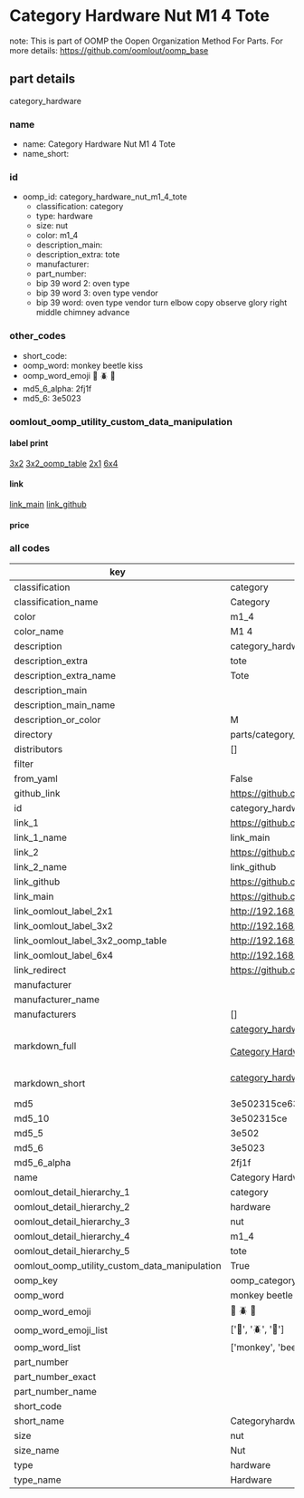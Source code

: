 # Category Hardware Nut M1 4 Tote  

note: This is part of OOMP the Oopen Organization Method For Parts. For more details: https://github.com/oomlout/oomp_base

##  part details
  



category_hardware



### name
* name: Category Hardware Nut M1 4 Tote
* name_short: 
### id
* oomp_id: category_hardware_nut_m1_4_tote
  * classification: category
  * type: hardware
  * size: nut
  * color: m1_4
  * description_main: 
  * description_extra: tote
  * manufacturer: 
  * part_number: 
  * bip 39 word 2: oven type
  * bip 39 word 3: oven type vendor
  * bip 39 word: oven type vendor turn elbow copy observe glory right middle chimney advance

### other_codes
* short_code: 
* oomp_word: monkey beetle kiss
* oomp_word_emoji :monkey: :beetle: :kiss:
* md5_6_alpha: 2fj1f
* md5_6: 3e5023






### oomlout_oomp_utility_custom_data_manipulation
#### label print
[3x2](http://192.168.1.245:1112/?label=oomp%202fj1f)
[3x2_oomp_table](http://192.168.1.108:1112/?label=oomp%202fj1f)
[2x1](http://192.168.1.242:1112/?label=oomp%202fj1f)
[6x4](http://192.168.1.55:1112/?label=oomp%202fj1f)    

#### link

[link_main](https://github.com/oomlout/oomlout_oomp_version_1_messy/tree/main/parts/category_hardware_nut_m1_4_tote) [link_github](https://github.com/oomlout/oomlout_oomp_version_1_messy/tree/main/parts/category_hardware_nut_m1_4_tote)                             

#### price







### all codes 
| key | value |  
| --- | --- |  
| classification | category |  
| classification_name | Category |  
| color | m1_4 |  
| color_name | M1 4 |  
| description | category_hardware |  
| description_extra | tote |  
| description_extra_name | Tote |  
| description_main |  |  
| description_main_name |  |  
| description_or_color | M  |  
| directory | parts/category_hardware_nut_m1_4_tote |  
| distributors | [] |  
| filter |  |  
| from_yaml | False |  
| github_link | https://github.com/oomlout/oomlout_oomp_part_src/tree/main/parts/category_hardware_nut_m1_4_tote |  
| id | category_hardware_nut_m1_4_tote |  
| link_1 | https://github.com/oomlout/oomlout_oomp_version_1_messy/tree/main/parts/category_hardware_nut_m1_4_tote |  
| link_1_name | link_main |  
| link_2 | https://github.com/oomlout/oomlout_oomp_version_1_messy/tree/main/parts/category_hardware_nut_m1_4_tote |  
| link_2_name | link_github |  
| link_github | https://github.com/oomlout/oomlout_oomp_version_1_messy/tree/main/parts/category_hardware_nut_m1_4_tote |  
| link_main | https://github.com/oomlout/oomlout_oomp_version_1_messy/tree/main/parts/category_hardware_nut_m1_4_tote |  
| link_oomlout_label_2x1 | http://192.168.1.242:1112/?label=oomp%202fj1f |  
| link_oomlout_label_3x2 | http://192.168.1.245:1112/?label=oomp%202fj1f |  
| link_oomlout_label_3x2_oomp_table | http://192.168.1.108:1112/?label=oomp%202fj1f |  
| link_oomlout_label_6x4 | http://192.168.1.55:1112/?label=oomp%202fj1f |  
| link_redirect | https://github.com/oomlout/oomlout_oomp_version_1_messy/tree/main/parts/category_hardware_nut_m1_4_tote |  
| manufacturer |  |  
| manufacturer_name |  |  
| manufacturers | [] |  
| markdown_full | [category_hardware_nut_m1_4_tote](none)<br>[](none)<br>[Category Hardware Nut M1 4 Tote](none)<br><br> |  
| markdown_short | [category_hardware_nut_m1_4_tote](none)<br><br> |  
| md5 | 3e502315ce63930cc0239eade47af4ee |  
| md5_10 | 3e502315ce |  
| md5_5 | 3e502 |  
| md5_6 | 3e5023 |  
| md5_6_alpha | 2fj1f |  
| name | Category Hardware Nut M1 4 Tote |  
| oomlout_detail_hierarchy_1 | category |  
| oomlout_detail_hierarchy_2 | hardware |  
| oomlout_detail_hierarchy_3 | nut |  
| oomlout_detail_hierarchy_4 | m1_4 |  
| oomlout_detail_hierarchy_5 | tote |  
| oomlout_oomp_utility_custom_data_manipulation | True |  
| oomp_key | oomp_category_hardware_nut_m1_4_tote |  
| oomp_word | monkey beetle kiss |  
| oomp_word_emoji | :monkey: :beetle: :kiss: |  
| oomp_word_emoji_list | [':monkey:', ':beetle:', ':kiss:'] |  
| oomp_word_list | ['monkey', 'beetle', 'kiss'] |  
| part_number |  |  
| part_number_exact |  |  
| part_number_name |  |  
| short_code |  |  
| short_name | Categoryhardware |  
| size | nut |  
| size_name | Nut |  
| type | hardware |  
| type_name | Hardware |  
